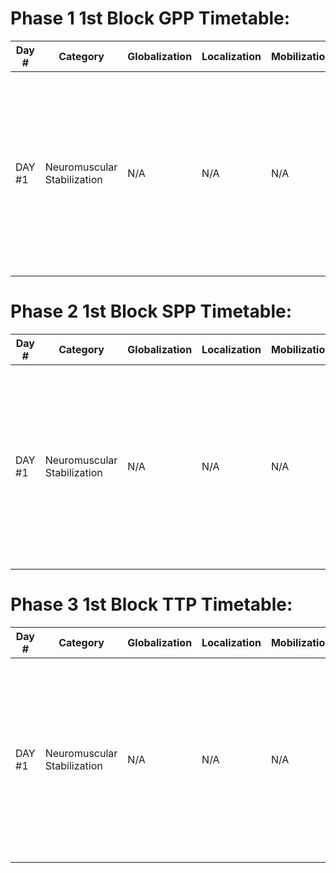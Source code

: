 # Phase 1 1st Block GPP Timetable:

| Day # | Category                  | Globalization | Localization | Mobilization | Activation | Realization                                                                                                                                       | Cessation |
|-------|----------------------------|---------------|--------------|--------------|------------|--------------------------------------------------------------------------------------------------------------------------------------------------|-----------|
| DAY #1 | Neuromuscular Stabilization | N/A           | N/A          | N/A          | N/A        | - 4x20 reps Suspension Sys Plank Tap w/ 30s rest <br> - 4x8 reps 1-Leg Whips w/ 30s rest <br> - 3x6 reps 1-Leg Squat w/ Medial Rotation w/ 30s rec | N/A       |

# Phase 2 1st Block SPP Timetable:

| Day # | Category                  | Globalization | Localization | Mobilization | Activation | Realization                                                                                                                                       | Cessation |
|-------|----------------------------|---------------|--------------|--------------|------------|--------------------------------------------------------------------------------------------------------------------------------------------------|-----------|
| DAY #1 | Neuromuscular Stabilization | N/A           | N/A          | N/A          | N/A        | - 4x20 reps Suspension Sys Plank Tap w/ 30s rest <br> - 4x8 reps 1-Leg Whips w/ 30s rest <br> - 3x6 reps 1-Leg Squat w/ Medial Rotation w/ 30s rec | N/A       |

# Phase 3 1st Block TTP Timetable:

| Day # | Category                  | Globalization | Localization | Mobilization | Activation | Realization                                                                                                                                       | Cessation |
|-------|----------------------------|---------------|--------------|--------------|------------|--------------------------------------------------------------------------------------------------------------------------------------------------|-----------|
| DAY #1 | Neuromuscular Stabilization | N/A           | N/A          | N/A          | N/A        | - 4x20 reps Suspension Sys Plank Tap w/ 30s rest <br> - 4x8 reps 1-Leg Whips w/ 30s rest <br> - 3x6 reps 1-Leg Squat w/ Medial Rotation w/ 30s rec | N/A       |
